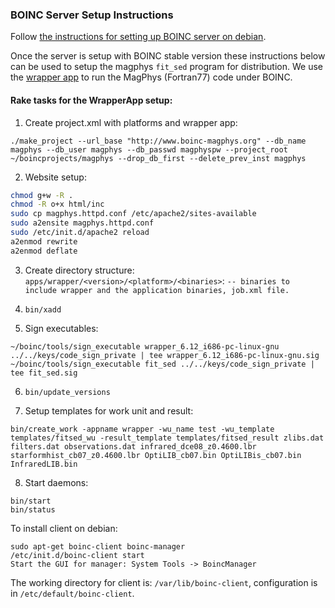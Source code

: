 ### BOINC Server Setup Instructions

Follow [the instructions for setting up BOINC server on debian](http://wiki.debian.org/BOINC/ServerGuide/).

Once the server is setup with BOINC stable version these instructions below can be used to setup the magphys `fit_sed` program for distribution. We use the [wrapper app](http://wiki.debian.org/BOINC/ServerGuide/WrapperApp) to run the MagPhys (Fortran77) code under BOINC.

#### Rake tasks for the WrapperApp setup:

1. Create project.xml with platforms and wrapper app:

  `./make_project --url_base "http://www.boinc-magphys.org" --db_name magphys --db_user magphys --db_passwd magphyspw --project_root ~/boincprojects/magphys --drop_db_first --delete_prev_inst magphys`

2. Website setup:
  ```sh
  chmod g+w -R .
  chmod -R o+x html/inc
  sudo cp magphys.httpd.conf /etc/apache2/sites-available
  sudo a2ensite magphys.httpd.conf
  sudo /etc/init.d/apache2 reload
  a2enmod rewrite
  a2enmod deflate
  ```

3. Create directory structure: `apps/wrapper/<version>/<platform>/<binaries>`:
  `-- binaries to include wrapper and the application binaries, job.xml file.`

4. `bin/xadd`

5. Sign executables:
  ```
  ~/boinc/tools/sign_executable wrapper_6.12_i686-pc-linux-gnu ../../keys/code_sign_private | tee wrapper_6.12_i686-pc-linux-gnu.sig
  ~/boinc/tools/sign_executable fit_sed ../../keys/code_sign_private | tee fit_sed.sig
  ```

6. `bin/update_versions`

7. Setup templates for work unit and result:

  `bin/create_work -appname wrapper -wu_name test -wu_template templates/fitsed_wu -result_template templates/fitsed_result zlibs.dat filters.dat observations.dat infrared_dce08_z0.4600.lbr starformhist_cb07_z0.4600.lbr OptiLIB_cb07.bin OptiLIBis_cb07.bin InfraredLIB.bin`

8. Start daemons:
  ```
  bin/start
  bin/status
  ```

To install client on debian:
  ```
  sudo apt-get boinc-client boinc-manager
  /etc/init.d/boinc-client start
  Start the GUI for manager: System Tools -> BoincManager
  ```

The working directory for client is: `/var/lib/boinc-client`, configuration is in `/etc/default/boinc-client`.

